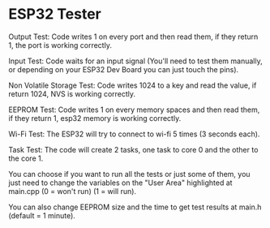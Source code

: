 # ESP32 Tester

Output Test:
  Code writes 1 on every port and then read them, if they return 1, the port is working correctly.
  
Input Test:
  Code waits for an input signal (You'll need to test them manually, or depending on your ESP32 Dev Board you can just touch the pins).
  
Non Volatile Storage Test:
  Code writes 1024 to a key and read the value, if return 1024, NVS is working correctly.

EEPROM Test:
  Code writes 1 on every memory spaces and then read them, if they return 1, esp32 memory is working correctly.
 
Wi-Fi Test:
  The ESP32 will try to connect to wi-fi 5 times (3 seconds each).
  
Task Test:
  The code will create 2 tasks, one task to core 0 and the other to the core 1.
  
  
You can choose if you want to run all the tests or just some of them, you just need to change the variables on the "User Area" highlighted at main.cpp
  (0 = won't run) 
  (1 = will run).
  
You can also change EEPROM size and the time to get test results at main.h (default = 1 minute).
